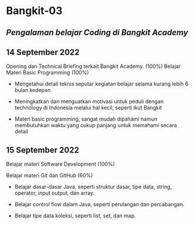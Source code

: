 # Bangkit-03
*Pengalaman belajar Coding di Bangkit Academy*
--

14 September 2022
--
Opening dan Technical Briefing terkait Bangkit Academy. (100%)
Belajar Materi Basic Programming (100%)

* Mengetahui detail teknis seputar kegiatan belajar selama kurang lebih 6 bulan kedepan

* Meningkatkan dan menguatkan motivasi untuk peduli dengan technology di Indonesia melalui hal kecil, seperti ikut Bangkit

* Materi basic programming, sangat mudah dipahami namun membutuhkan waktu yang cukup panjang untuk memahami secara detail 

15 September 2022
--

Belajar materi Software Development (100%)

Belajar materi Git dan GitHub (60%)

  * Belajar dasar-dasar Java, seperti struktur dasar, tipe data, string, operator, input output, dan array.

  * Belajar control flow dalam Java, seperti perulangan dan percabangan.

  * Belajar tipe data koleksi, seperti list, set, dan map.
